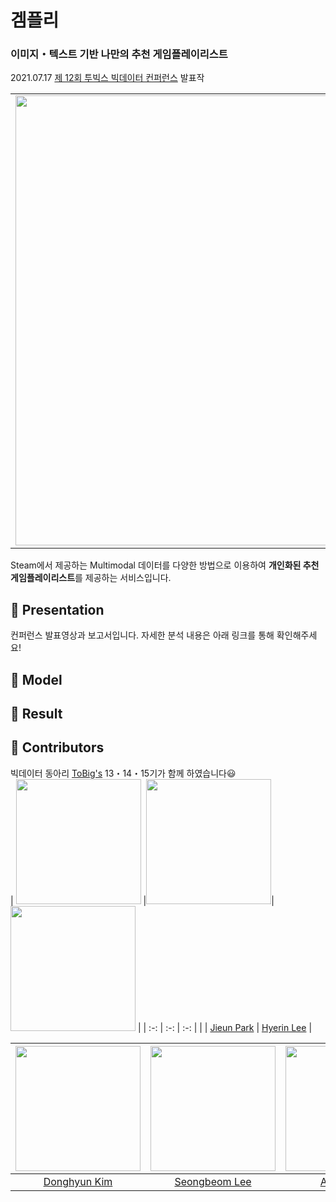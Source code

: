 # 겜플리  
### 이미지・텍스트 기반 나만의 추천 게임플레이리스트  
2021.07.17 [제 12회 투빅스 빅데이터 컨퍼런스](https://user-images.githubusercontent.com/54944069/125618205-bd89b8de-3d78-4c22-b668-5b381af4c7c1.png) 발표작  
<table>
  <tr>
    <td align="left"><img src="https://user-images.githubusercontent.com/54944069/125924022-776c40ba-3c99-49f9-b02d-d920c4750730.png" width="720px" alt=""/></a></td>
  </tr>
</table>
  
Steam에서 제공하는 Multimodal 데이터를 다양한 방법으로 이용하여 **개인화된 추천 게임플레이리스트**를 제공하는 서비스입니다.
  

## :checkered_flag: Presentation    
컨퍼런스 발표영상과 보고서입니다. 자세한 분석 내용은 아래 링크를 통해 확인해주세요!

  
## :checkered_flag: Model  
  
## :checkered_flag: Result  
  
## :checkered_flag: Contributors ##  
빅데이터 동아리 [ToBig's](http://www.datamarket.kr/xe/) 13・14・15기가 함께 하였습니다😃  
 | <img src="" width="200" > |<img src="" width="200" >| <img src="https://user-images.githubusercontent.com/54944069/125926011-173ecd1b-db58-4d69-8aac-e20fbad20b15.jpeg" width="200" height="200" > | 
 | :-: | :-: | :-: | 
 |  | [Jieun Park](https://github.com/Jieun-Enna) | [Hyerin Lee](https://github.com/hrlee113) |  
   
  | <img src="" width="200" > |<img src="" width="200" >| <img src="" width="200" height="200" > | 
 | :-: | :-: | :-: |
| [Donghyun Kim](https://github.com/DataAnalyst486) | [Seongbeom Lee](https://github.com/SeongBeomLEE) | [Ayeon Jang](https://github.com/JangAyeon) | 
